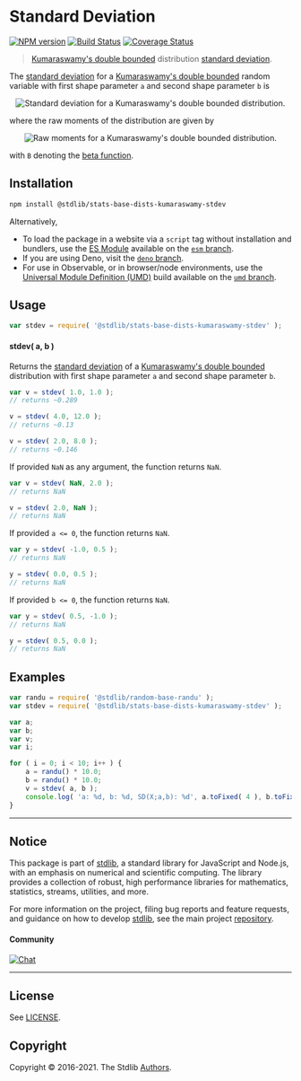 <!--

@license Apache-2.0

Copyright (c) 2018 The Stdlib Authors.

Licensed under the Apache License, Version 2.0 (the "License");
you may not use this file except in compliance with the License.
You may obtain a copy of the License at

   http://www.apache.org/licenses/LICENSE-2.0

Unless required by applicable law or agreed to in writing, software
distributed under the License is distributed on an "AS IS" BASIS,
WITHOUT WARRANTIES OR CONDITIONS OF ANY KIND, either express or implied.
See the License for the specific language governing permissions and
limitations under the License.

-->

# Standard Deviation

[![NPM version][npm-image]][npm-url] [![Build Status][test-image]][test-url] [![Coverage Status][coverage-image]][coverage-url] <!-- [![dependencies][dependencies-image]][dependencies-url] -->

> [Kumaraswamy's double bounded][kumaraswamy-distribution] distribution [standard deviation][standard-deviation].

<!-- Section to include introductory text. Make sure to keep an empty line after the intro `section` element and another before the `/section` close. -->

<section class="intro">

The [standard deviation][standard-deviation] for a [Kumaraswamy's double bounded][kumaraswamy-distribution] random variable with first shape parameter `a` and second shape parameter `b` is

<!-- <equation class="equation" label="eq:kumaraswamy_stdev" align="center" raw="\sigma = \sqrt{ m_2 - m_1^2 }" alt="Standard deviation for a Kumaraswamy's double bounded distribution."> -->

<div class="equation" align="center" data-raw-text="\sigma = \sqrt{ m_2 - m_1^2 }" data-equation="eq:kumaraswamy_stdev">
    <img src="https://cdn.jsdelivr.net/gh/stdlib-js/stdlib@51534079fef45e990850102147e8945fb023d1d0/lib/node_modules/@stdlib/stats/base/dists/kumaraswamy/stdev/docs/img/equation_kumaraswamy_stdev.svg" alt="Standard deviation for a Kumaraswamy's double bounded distribution.">
    <br>
</div>

<!-- </equation> -->

where the raw moments of the distribution are given by

<!-- <equation class="equation" label="eq:kumaraswamy_raw_moments" align="center" raw="m_n = b \, B\left(1+\tfrac{n}{a}, b \right)" alt="Raw moments for a Kumaraswamy's double bounded distribution."> -->

<div class="equation" align="center" data-raw-text="m_n = b \, B\left(1+\tfrac{n}{a}, b \right)" data-equation="eq:kumaraswamy_raw_moments">
    <img src="https://cdn.jsdelivr.net/gh/stdlib-js/stdlib@591cf9d5c3a0cd3c1ceec961e5c49d73a68374cb/lib/node_modules/@stdlib/stats/base/dists/kumaraswamy/stdev/docs/img/equation_kumaraswamy_raw_moments.svg" alt="Raw moments for a Kumaraswamy's double bounded distribution.">
    <br>
</div>

<!-- </equation> -->

with `B` denoting the [beta function][beta-function].

</section>

<!-- /.intro -->

<!-- Package usage documentation. -->

<section class="installation">

## Installation

```bash
npm install @stdlib/stats-base-dists-kumaraswamy-stdev
```

Alternatively,

-   To load the package in a website via a `script` tag without installation and bundlers, use the [ES Module][es-module] available on the [`esm` branch][esm-url].
-   If you are using Deno, visit the [`deno` branch][deno-url].
-   For use in Observable, or in browser/node environments, use the [Universal Module Definition (UMD)][umd] build available on the [`umd` branch][umd-url].

</section>

<section class="usage">

## Usage

```javascript
var stdev = require( '@stdlib/stats-base-dists-kumaraswamy-stdev' );
```

#### stdev( a, b )

Returns the [standard deviation][standard-deviation] of a [Kumaraswamy's double bounded][kumaraswamy-distribution] distribution with first shape parameter `a` and second shape parameter `b`.

```javascript
var v = stdev( 1.0, 1.0 );
// returns ~0.289

v = stdev( 4.0, 12.0 );
// returns ~0.13

v = stdev( 2.0, 8.0 );
// returns ~0.146
```

If provided `NaN` as any argument, the function returns `NaN`.

```javascript
var v = stdev( NaN, 2.0 );
// returns NaN

v = stdev( 2.0, NaN );
// returns NaN
```

If provided `a <= 0`, the function returns `NaN`.

```javascript
var y = stdev( -1.0, 0.5 );
// returns NaN

y = stdev( 0.0, 0.5 );
// returns NaN
```

If provided `b <= 0`, the function returns `NaN`.

```javascript
var y = stdev( 0.5, -1.0 );
// returns NaN

y = stdev( 0.5, 0.0 );
// returns NaN
```

</section>

<!-- /.usage -->

<!-- Package usage notes. Make sure to keep an empty line after the `section` element and another before the `/section` close. -->

<section class="notes">

</section>

<!-- /.notes -->

<!-- Package usage examples. -->

<section class="examples">

## Examples

<!-- eslint no-undef: "error" -->

```javascript
var randu = require( '@stdlib/random-base-randu' );
var stdev = require( '@stdlib/stats-base-dists-kumaraswamy-stdev' );

var a;
var b;
var v;
var i;

for ( i = 0; i < 10; i++ ) {
    a = randu() * 10.0;
    b = randu() * 10.0;
    v = stdev( a, b );
    console.log( 'a: %d, b: %d, SD(X;a,b): %d', a.toFixed( 4 ), b.toFixed( 4 ), v.toFixed( 4 ) );
}
```

</section>

<!-- /.examples -->

<!-- Section to include cited references. If references are included, add a horizontal rule *before* the section. Make sure to keep an empty line after the `section` element and another before the `/section` close. -->

<section class="references">

</section>

<!-- /.references -->

<!-- Section for related `stdlib` packages. Do not manually edit this section, as it is automatically populated. -->

<section class="related">

</section>

<!-- /.related -->

<!-- Section for all links. Make sure to keep an empty line after the `section` element and another before the `/section` close. -->


<section class="main-repo" >

* * *

## Notice

This package is part of [stdlib][stdlib], a standard library for JavaScript and Node.js, with an emphasis on numerical and scientific computing. The library provides a collection of robust, high performance libraries for mathematics, statistics, streams, utilities, and more.

For more information on the project, filing bug reports and feature requests, and guidance on how to develop [stdlib][stdlib], see the main project [repository][stdlib].

#### Community

[![Chat][chat-image]][chat-url]

---

## License

See [LICENSE][stdlib-license].


## Copyright

Copyright &copy; 2016-2021. The Stdlib [Authors][stdlib-authors].

</section>

<!-- /.stdlib -->

<!-- Section for all links. Make sure to keep an empty line after the `section` element and another before the `/section` close. -->

<section class="links">

[npm-image]: http://img.shields.io/npm/v/@stdlib/stats-base-dists-kumaraswamy-stdev.svg
[npm-url]: https://npmjs.org/package/@stdlib/stats-base-dists-kumaraswamy-stdev

[test-image]: https://github.com/stdlib-js/stats-base-dists-kumaraswamy-stdev/actions/workflows/test.yml/badge.svg
[test-url]: https://github.com/stdlib-js/stats-base-dists-kumaraswamy-stdev/actions/workflows/test.yml

[coverage-image]: https://img.shields.io/codecov/c/github/stdlib-js/stats-base-dists-kumaraswamy-stdev/main.svg
[coverage-url]: https://codecov.io/github/stdlib-js/stats-base-dists-kumaraswamy-stdev?branch=main

<!--

[dependencies-image]: https://img.shields.io/david/stdlib-js/stats-base-dists-kumaraswamy-stdev.svg
[dependencies-url]: https://david-dm.org/stdlib-js/stats-base-dists-kumaraswamy-stdev/main

-->

[umd]: https://github.com/umdjs/umd
[es-module]: https://developer.mozilla.org/en-US/docs/Web/JavaScript/Guide/Modules

[deno-url]: https://github.com/stdlib-js/stats-base-dists-kumaraswamy-stdev/tree/deno
[umd-url]: https://github.com/stdlib-js/stats-base-dists-kumaraswamy-stdev/tree/umd
[esm-url]: https://github.com/stdlib-js/stats-base-dists-kumaraswamy-stdev/tree/esm

[chat-image]: https://img.shields.io/gitter/room/stdlib-js/stdlib.svg
[chat-url]: https://gitter.im/stdlib-js/stdlib/

[stdlib]: https://github.com/stdlib-js/stdlib

[stdlib-authors]: https://github.com/stdlib-js/stdlib/graphs/contributors

[stdlib-license]: https://raw.githubusercontent.com/stdlib-js/stats-base-dists-kumaraswamy-stdev/main/LICENSE

[beta-function]: https://en.wikipedia.org/wiki/Beta_function

[kumaraswamy-distribution]: https://en.wikipedia.org/wiki/Kumaraswamy_distribution

[standard-deviation]: https://en.wikipedia.org/wiki/Standard_deviation

</section>

<!-- /.links -->

